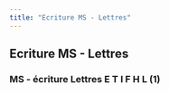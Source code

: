 ```yaml
---
title: "Ecriture MS - Lettres"
---
```


## Ecriture MS - Lettres


### MS - écriture Lettres E T I F H L (1)



